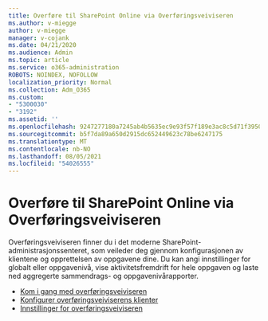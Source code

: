 ```yaml
---
title: Overføre til SharePoint Online via Overføringsveiviseren
ms.author: v-miegge
author: v-miegge
manager: v-cojank
ms.date: 04/21/2020
ms.audience: Admin
ms.topic: article
ms.service: o365-administration
ROBOTS: NOINDEX, NOFOLLOW
localization_priority: Normal
ms.collection: Adm_O365
ms.custom:
- "5300030"
- "3192"
ms.assetid: ''
ms.openlocfilehash: 9247277180a7245ab4b5635ec9e93f57f189e3ac8c5d71f39505616ff4cf0603
ms.sourcegitcommit: b5f7da89a650d2915dc652449623c78be6247175
ms.translationtype: MT
ms.contentlocale: nb-NO
ms.lasthandoff: 08/05/2021
ms.locfileid: "54026555"
---
```

# <a name="migrating-to-sharepoint-online-via-migration-manager"></a>Overføre til SharePoint Online via Overføringsveiviseren

Overføringsveiviseren finner du i det moderne SharePoint-administrasjonssenteret, som veileder deg gjennom konfigurasjonen av klientene og opprettelsen av oppgavene dine. Du kan angi innstillinger for globalt eller oppgavenivå, vise aktivitetsfremdrift for hele oppgaven og laste ned aggregerte sammendrags- og oppgavenivårapporter.

* [Kom i gang med overføringsveiviseren](https://docs.microsoft.com/sharepointmigration/mm-get-started)
* [Konfigurer overføringsveiviserens klienter](https://docs.microsoft.com/sharepointmigration/mm-setup-clients)
* [Innstillinger for overføringsveiviseren](https://docs.microsoft.com/sharepointmigration/mm-settings)